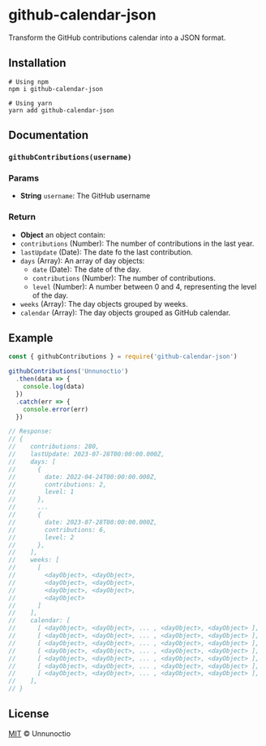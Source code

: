 # github-calendar-json
  Transform the GitHub contributions calendar into a JSON format.

## Installation 
  ```
  # Using npm
  npm i github-calendar-json

  # Using yarn
  yarn add github-calendar-json
  ```

## Documentation
  ### `githubContributions(username)`

  ### Params
  - **String** `username`: The GitHub username

  ### Return
  - **Object** an object contain:
  - `contributions` (Number): The number of contributions in the last year.
  - `lastUpdate` (Date): The date fo the last contribution.
  - `days` (Array): An array of day objects:
    - `date` (Date): The date of the day.
    - `contributions` (Number): The number of contributions.
    - `level` (Number): A number between 0 and 4, representing the level of the day.
  - `weeks` (Array): The day objects grouped by weeks.
  - `calendar` (Array): The day objects grouped as GitHub calendar.

## Example
  ```js
  const { githubContributions } = require('github-calendar-json')

  githubContributions('Unnunoctio')
    .then(data => {
      console.log(data)
    })
    .catch(err => {
      console.error(err)
    })

  // Response:
  // {
  //    contributions: 280,
  //    lastUpdate: 2023-07-28T00:00:00.000Z,
  //    days: [
  //      {
  //        date: 2022-04-24T00:00:00.000Z,
  //        contributions: 2,
  //        level: 1
  //      },
  //      ...
  //      {
  //        date: 2023-07-28T00:00:00.000Z,
  //        contributions: 6,
  //        level: 2
  //      },
  //    ],
  //    weeks: [
  //      [
  //        <dayObject>, <dayObject>,
  //        <dayObject>, <dayObject>,
  //        <dayObject>, <dayObject>,
  //        <dayObject>
  //      ]
  //    ],
  //    calendar: [
  //      [ <dayObject>, <dayObject>, ... , <dayObject>, <dayObject> ],
  //      [ <dayObject>, <dayObject>, ... , <dayObject>, <dayObject> ],
  //      [ <dayObject>, <dayObject>, ... , <dayObject>, <dayObject> ],
  //      [ <dayObject>, <dayObject>, ... , <dayObject>, <dayObject> ],
  //      [ <dayObject>, <dayObject>, ... , <dayObject>, <dayObject> ],
  //      [ <dayObject>, <dayObject>, ... , <dayObject>, <dayObject> ],
  //      [ <dayObject>, <dayObject>, ... , <dayObject>, <dayObject> ],
  //    ],
  // }
  ```

## License
[MIT][license] © Unnunoctio

[license]: /LICENSE